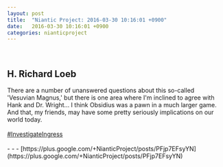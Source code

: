 ```yaml
---
layout: post
title:  "Niantic Project: 2016-03-30 10:16:01 +0900"
date:   2016-03-30 10:16:01 +0900
categories: nianticproject
---
```

<div class="shared"><br /><h2>H. Richard Loeb</h2>There are a number of unanswered questions about this so-called 'Vesuvian Magnus,' but there is one area where I'm inclined to agree with Hank and Dr. Wright... I think Obsidius was a pawn in a much larger game. And that, my friends, may have some pretty seriously implications on our world today.<br /><br /><a rel="nofollow" class="ot-hashtag" href="https://plus.google.com/s/%23InvestigateIngress">#InvestigateIngress</a><br /><br /></div>
- - -
[https://plus.google.com/+NianticProject/posts/PFjp7EFsyYN](https://plus.google.com/+NianticProject/posts/PFjp7EFsyYN)
